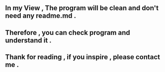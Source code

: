 ## In my View , The program will be clean and don't need any readme.md .
## Therefore , you can check program and understand it .
## Thank for reading , if you inspire , please contact me .
